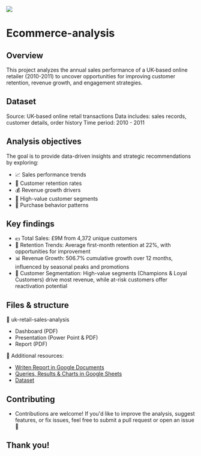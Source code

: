 ![](https://retail-merchandiser.com/wp-content/uploads/sites/8/2023/09/Online-retail-shops-scaled.jpeg)

# Ecommerce-analysis

## Overview

This project analyzes the annual sales performance of a UK-based online retailer (2010-2011) to uncover opportunities for improving customer retention, revenue growth, and engagement strategies.

## Dataset

Source: UK-based online retail transactions
Data includes: sales records, customer details, order history
Time period: 2010 - 2011

## Analysis objectives

The goal is to provide data-driven insights and strategic recommendations by exploring:

- 📈 Sales performance trends
- 🔄 Customer retention rates
- 💰 Revenue growth drivers
- 🎯 High-value customer segments
- 🛒 Purchase behavior patterns

## Key findings
- 💵 Total Sales: £9M from 4,372 unique customers
- 🔄 Retention Trends: Average first-month retention at 22%, with opportunities for improvement
- 📊 Revenue Growth: 506.7% cumulative growth over 12 months, influenced by seasonal peaks and promotions
- 👑 Customer Segmentation: High-value segments (Champions & Loyal Customers) drive most revenue, while at-risk customers offer reactivation potential
  
## Files & structure

📂 uk-retail-sales-analysis
* Dashboard (PDF)
* Presentation (Power Point & PDF)
* Report (PDF)

🔗 Additional resources:
* [Writen Report in Google Documents](https://docs.google.com/document/d/1xOexR0T-6rcA6nhBMgl_ErhlhgmUZBqnT-bKwLk5GKs/edit?usp=sharing)
* [Queries, Results & Charts in Google Sheets](https://docs.google.com/spreadsheets/d/1YDNDDkQK7t6vGIQCd3hg9ASWeLvgLu39QiNfEy9zoRI/edit?usp=sharing)
* [Dataset](https://www.kaggle.com/datasets/tunguz/online-retail-ii)
  
## Contributing

- Contributions are welcome! If you'd like to improve the analysis, suggest features, or fix issues, feel free to submit a pull request or open an issue 🚀

## Thank you!
